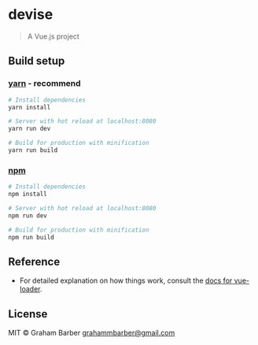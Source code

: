 # devise

> A Vue.js project

## Build setup

### [yarn](https://yarnpkg.com) - recommend
``` bash
# Install dependencies
yarn install

# Server with hot reload at localhost:8080
yarn run dev

# Build for production with minification
yarn run build
```

### [npm](https://www.npmjs.com/)
``` bash
# Install dependencies
npm install

# Server with hot reload at localhost:8080
npm run dev

# Build for production with minification
npm run build
```

## Reference

- For detailed explanation on how things work, consult the [docs for vue-loader](http://vuejs.github.io/vue-loader).

## License

MIT © Graham Barber <grahammbarber@gmail.com>
